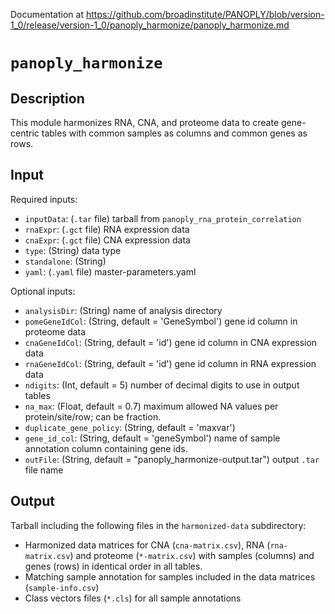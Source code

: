 Documentation at https://github.com/broadinstitute/PANOPLY/blob/version-1_0/release/version-1_0/panoply_harmonize/panoply_harmonize.md

# ```panoply_harmonize```

## Description

This module harmonizes RNA, CNA, and proteome data to create gene-centric tables with common samples as columns and common genes as rows.

## Input

Required inputs:

* ```inputData```: (`.tar` file) tarball from ```panoply_rna_protein_correlation```
* ```rnaExpr```: (`.gct` file) RNA expression data
* ```cnaExpr```: (`.gct` file) CNA expression data
* ```type```: (String) data type
* ```standalone```: (String) 
* ```yaml```: (`.yaml` file) master-parameters.yaml

Optional inputs:

* ```analysisDir```: (String) name of analysis directory
* ```pomeGeneIdCol```: (String, default = 'GeneSymbol') gene id column in proteome data
* ```cnaGeneIdCol```: (String, default = 'id') gene id column in CNA expression data
* ```rnaGeneIdCol```: (String, default = 'id') gene id column in RNA expression data
* ```ndigits```: (Int, default = 5) number of decimal digits to use in output tables
* ```na_max```: (Float, default = 0.7) maximum allowed NA values per protein/site/row; can be fraction.
* ```duplicate_gene_policy```: (String, default = 'maxvar')
* ```gene_id_col```: (String, default = 'geneSymbol') name of sample annotation column containing gene ids.
* ```outFile```: (String, default = "panoply_harmonize-output.tar") output `.tar` file name


## Output

Tarball including the following files in the `harmonized-data` subdirectory:

* Harmonized data matrices for CNA (`cna-matrix.csv`), RNA (`rna-matrix.csv`) and proteome (`*-matrix.csv`) with samples (columns) and genes (rows) in identical order in all tables.
* Matching sample annotation for samples included in the data matrices (`sample-info.csv`)
* Class vectors files (`*.cls`) for all sample annotations

